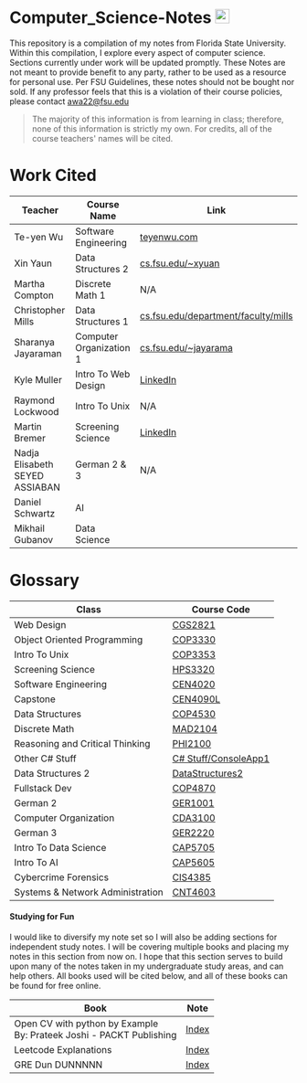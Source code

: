 # Computer_Science-Notes <img src="https://upload.wikimedia.org/wikipedia/commons/6/6c/Florida_State_University_interlocking_FS_logo.svg" width="25" height="25" />

This repository is a compilation of my notes from Florida State University. Within this compilation, I explore every aspect of computer science. Sections currently under work will be updated promptly. These Notes are not meant to provide benefit to any party, rather to be used as a resource for personal use. Per FSU Guidelines, these notes should not be bought nor sold. If any professor feels that this is a violation of their course policies, please contact awa22@fsu.edu

> The majority of this information is from learning in class; therefore, none of this information is strictly my own. For credits, all of the course teachers' names will be cited. 

# Work Cited

| Teacher                        | Course Name             | Link                                                                                    |
| ------------------------------ | ----------------------- | --------------------------------------------------------------------------------------- |
| Te-yen Wu                      | Software Engineering    | [teyenwu.com](https://teyenwu.com/)                                                     |
| Xin Yaun                       | Data Structures 2       | [cs.fsu.edu/~xyuan](https://www.cs.fsu.edu/~xyuan/)                                     |
| Martha Compton                 | Discrete Math 1         | N/A                                                                                     |
| Christopher Mills              | Data Structures 1       | [cs.fsu.edu/department/faculty/mills](https://www.cs.fsu.edu/department/faculty/mills/) |
| Sharanya Jayaraman             | Computer Organization 1 | [cs.fsu.edu/~jayarama](https://www.cs.fsu.edu/~jayarama/)                               |
| Kyle Muller                    | Intro To Web Design     | [LinkedIn](https://www.linkedin.com/in/kyle-muller-56b0ba199/)                          |
| Raymond Lockwood               | Intro To Unix           | N/A                                                                                     |
| Martin Bremer                  | Screening Science       | [LinkedIn](https://www.linkedin.com/in/martin-bremer-phd-01bb6629/)                     |
| Nadja Elisabeth SEYED ASSIABAN | German 2 & 3            | N/A                                                                                     |
| Daniel Schwartz                | AI                      |                                                                                         |
| Mikhail Gubanov                | Data Science            |                                                                                         |

# Glossary

| Class                            | Course Code                                                         |
| -------------------------------- | ------------------------------------------------------------------- |
| Web Design                       | [CGS2821](Summer2023/CGS2821/Index.md)                              |
| Object Oriented Programming      | [COP3330](Summer2023/COP3330/Index.md)                              |
| Intro To Unix                    | [COP3353](Summer2023/COP3353/Index.md)                              |
| Screening Science                | [HPS3320](Summer2023/HPS3320/Index.md)                              |
| Software Engineering             | [CEN4020](Fall2023/CEN4020/Index.md)                                |
| Capstone                         | [CEN4090L](Fall2023/CEN4090L/Index.md)                              |
| Data Structures                  | [COP4530](Fall2023/COP4530/Index.md)                                |
| Discrete Math                    | [MAD2104](Fall2023/MAD2104/Index.md)                                |
| Reasoning and Critical Thinking  | [PHI2100](Fall2023/PHI2100/Index.md)                                |
| Other C# Stuff                   | [C# Stuff/ConsoleApp1](Spring2024/CSharpStuff/ConsoleApp1/Index.md) |
| Data Structures 2                | [DataStructures2](Spring2024/DataStructures2/Index.md)              |
| Fullstack Dev                    | [COP4870](Spring2024/FullStackCSharp/Index.md)                      |
| German 2                         | [GER1001](Spring2024/German/Index.md)                               |
| Computer Organization            | [CDA3100](Summer2024/CDA3100/Index.md)                              |
| German 3                         | [GER2220](Fall2024/German3/Index.md)                                |
| Intro To Data Science            | [CAP5705](Fall2024/Data_Science/Index.md)                           |
| Intro To AI                      | [CAP5605](Fall2024/AI/Index.md)                                     |
| Cybercrime Forensics             | [CIS4385](Fall2024/Forensic/Index.md)                               |
| Systems & Network Administration | [CNT4603](Summer2024/CNT4603/Index.md)                              |
#### Studying for Fun

I would like to diversify my note set so I will also be adding sections for independent study notes. I will be covering multiple books and placing my notes in this section from now on. I hope that this section serves to build upon many of the notes taken in my undergraduate study areas, and can help others. All books used will be cited below, and all of these books can be found for free online. 

| Book                                                                   | Note                                                  |
| ---------------------------------------------------------------------- | ----------------------------------------------------- |
| Open CV with python by Example<br>By: Prateek Joshi - PACKT Publishing | [Index](Study_Notes_2024/OpenCV_With_Python/Index.md) |
| Leetcode Explanations                                                  | [Index](Study_Notes_2024/Leetcode/Index.md)           |
| GRE Dun DUNNNNN                                                        | [Index](Study_Notes_2024/GRE/index.md)                |


